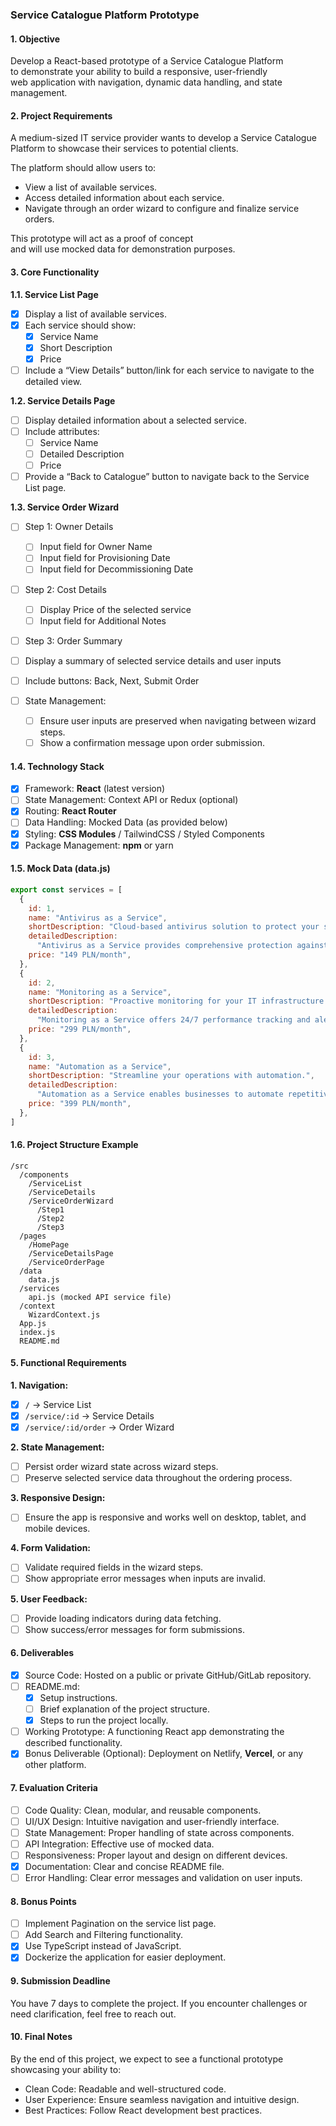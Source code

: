 ### Service Catalogue Platform Prototype

#### 1. Objective

Develop a React-based prototype of a Service Catalogue Platform  
to demonstrate your ability to build a responsive, user-friendly  
web application with navigation, dynamic data handling, and state  
management.

#### 2. Project Requirements

A medium-sized IT service provider wants to develop a Service Catalogue  
Platform to showcase their services to potential clients.

The platform should allow users to:

- View a list of available services.
- Access detailed information about each service.
- Navigate through an order wizard to configure and finalize service orders.

This prototype will act as a proof of concept  
and will use mocked data for demonstration purposes.

#### 3. Core Functionality

**1.1. Service List Page**

- [x] Display a list of available services.
- [x] Each service should show:
  - [x] Service Name
  - [x] Short Description
  - [x] Price
- [ ] Include a “View Details” button/link for each service to navigate to the detailed view.

**1.2. Service Details Page**

- [ ] Display detailed information about a selected service.
- [ ] Include attributes:
  - [ ] Service Name
  - [ ] Detailed Description
  - [ ] Price
- [ ] Provide a “Back to Catalogue” button to navigate back to the Service List page.

**1.3. Service Order Wizard**

- [ ] Step 1: Owner Details
  - [ ] Input field for Owner Name
  - [ ] Input field for Provisioning Date
  - [ ] Input field for Decommissioning Date
- [ ] Step 2: Cost Details
  - [ ] Display Price of the selected service
  - [ ] Input field for Additional Notes
- [ ] Step 3: Order Summary

- [ ] Display a summary of selected service details and user inputs
- [ ] Include buttons: Back, Next, Submit Order

- [ ] State Management:
  - [ ] Ensure user inputs are preserved when navigating between wizard steps.
  - [ ] Show a confirmation message upon order submission.

#### 1.4. Technology Stack

- [x] Framework: **React** (latest version)
- [ ] State Management: Context API or Redux (optional)
- [x] Routing: **React Router**
- [ ] Data Handling: Mocked Data (as provided below)
- [x] Styling: **CSS Modules** / TailwindCSS / Styled Components
- [x] Package Management: **npm** or yarn

#### 1.5. Mock Data (data.js)

```javascript
export const services = [
  {
    id: 1,
    name: "Antivirus as a Service",
    shortDescription: "Cloud-based antivirus solution to protect your systems.",
    detailedDescription:
      "Antivirus as a Service provides comprehensive protection against malware, ransomware, and phishing attacks. With real-time threat detection, automatic updates, and centralized management, your business remains secure and compliant.",
    price: "149 PLN/month",
  },
  {
    id: 2,
    name: "Monitoring as a Service",
    shortDescription: "Proactive monitoring for your IT infrastructure.",
    detailedDescription:
      "Monitoring as a Service offers 24/7 performance tracking and alerts for your servers, applications, and network devices. Reduce downtime and ensure optimal performance with customizable dashboards and detailed reporting.",
    price: "299 PLN/month",
  },
  {
    id: 3,
    name: "Automation as a Service",
    shortDescription: "Streamline your operations with automation.",
    detailedDescription:
      "Automation as a Service enables businesses to automate repetitive tasks and workflows. From process optimization to integration with third-party tools, improve efficiency and reduce manual errors with our flexible automation solutions.",
    price: "399 PLN/month",
  },
]
```

#### 1.6. Project Structure Example

```
/src
  /components
    /ServiceList
    /ServiceDetails
    /ServiceOrderWizard
      /Step1
      /Step2
      /Step3
  /pages
    /HomePage
    /ServiceDetailsPage
    /ServiceOrderPage
  /data
    data.js
  /services
    api.js (mocked API service file)
  /context
    WizardContext.js
  App.js
  index.js
  README.md
```

#### 5. Functional Requirements

**1. Navigation:**

- [x] `/` → Service List
- [x] `/service/:id` → Service Details
- [x] `/service/:id/order` → Order Wizard

**2. State Management:**

- [ ] Persist order wizard state across wizard steps.
- [ ] Preserve selected service data throughout the ordering process.

**3. Responsive Design:**

- [ ] Ensure the app is responsive and works well on desktop, tablet, and mobile devices.

**4. Form Validation:**

- [ ] Validate required fields in the wizard steps.
- [ ] Show appropriate error messages when inputs are invalid.

**5. User Feedback:**

- [ ] Provide loading indicators during data fetching.
- [ ] Show success/error messages for form submissions.

#### 6. Deliverables

- [x] Source Code: Hosted on a public or private GitHub/GitLab repository.
- [ ] README.md:
  - [x] Setup instructions.
  - [ ] Brief explanation of the project structure.
  - [x] Steps to run the project locally.
- [ ] Working Prototype: A functioning React app demonstrating the described functionality.
- [x] Bonus Deliverable (Optional): Deployment on Netlify, **Vercel**, or any other platform.

#### 7. Evaluation Criteria

- [ ] Code Quality: Clean, modular, and reusable components.
- [ ] UI/UX Design: Intuitive navigation and user-friendly interface.
- [ ] State Management: Proper handling of state across components.
- [ ] API Integration: Effective use of mocked data.
- [ ] Responsiveness: Proper layout and design on different devices.
- [x] Documentation: Clear and concise README file.
- [ ] Error Handling: Clear error messages and validation on user inputs.

#### 8. Bonus Points

- [ ] Implement Pagination on the service list page.
- [ ] Add Search and Filtering functionality.
- [x] Use TypeScript instead of JavaScript.
- [x] Dockerize the application for easier deployment.

#### 9. Submission Deadline

You have 7 days to complete the project. If you encounter challenges or need clarification, feel free to reach out.

#### 10. Final Notes

By the end of this project, we expect to see a functional prototype showcasing your ability to:

- Clean Code: Readable and well-structured code.
- User Experience: Ensure seamless navigation and intuitive design.
- Best Practices: Follow React development best practices.
